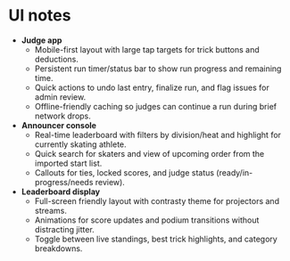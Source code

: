 # UI notes

- **Judge app**
  - Mobile-first layout with large tap targets for trick buttons and deductions.
  - Persistent run timer/status bar to show run progress and remaining time.
  - Quick actions to undo last entry, finalize run, and flag issues for admin review.
  - Offline-friendly caching so judges can continue a run during brief network drops.
- **Announcer console**
  - Real-time leaderboard with filters by division/heat and highlight for currently skating athlete.
  - Quick search for skaters and view of upcoming order from the imported start list.
  - Callouts for ties, locked scores, and judge status (ready/in-progress/needs review).
- **Leaderboard display**
  - Full-screen friendly layout with contrasty theme for projectors and streams.
  - Animations for score updates and podium transitions without distracting jitter.
  - Toggle between live standings, best trick highlights, and category breakdowns.
